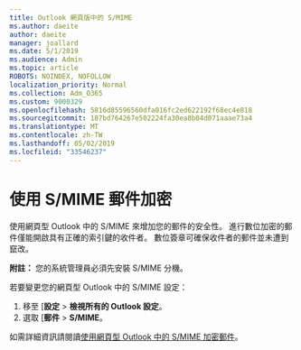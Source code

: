 ```yaml
---
title: Outlook 網頁版中的 S/MIME
ms.author: daeite
author: daeite
manager: joallard
ms.date: 5/1/2019
ms.audience: Admin
ms.topic: article
ROBOTS: NOINDEX, NOFOLLOW
localization_priority: Normal
ms.collection: Adm_O365
ms.custom: 9000329
ms.openlocfilehash: 5816d85596560dfa016fc2ed622192f68ec4e818
ms.sourcegitcommit: 187bd764267e502224fa30ea8b04d071aaae73a4
ms.translationtype: MT
ms.contentlocale: zh-TW
ms.lasthandoff: 05/02/2019
ms.locfileid: "33546237"
---
```

# <a name="encrypt-messages-using-smime"></a>使用 S/MIME 郵件加密

使用網頁型 Outlook 中的 S/MIME 來增加您的郵件的安全性。 進行數位加密的郵件僅能開啟具有正確的索引鍵的收件者。 數位簽章可確保收件者的郵件並未遭到竄改。

**附註：** 您的系統管理員必須先安裝 S/MIME 分機。

若要變更您的網頁型 Outlook 中的 S/MIME 設定：

1. 移至 [**設定** > **檢視所有的 Outlook 設定**。
2. 選取 [**郵件** > **S/MIME**。

如需詳細資訊請閱讀[使用網頁型 Outlook 中的 S/MIME 加密郵件](https://support.office.com/article/878c79fc-7088-4b39-966f-14512658f480)。